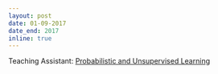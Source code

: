 ```yaml
---
layout: post
date: 01-09-2017
date_end: 2017
inline: true
---
```


Teaching Assistant: [Probabilistic and Unsupervised Learning](http://www.gatsby.ucl.ac.uk/teaching/courses/ml1/)


